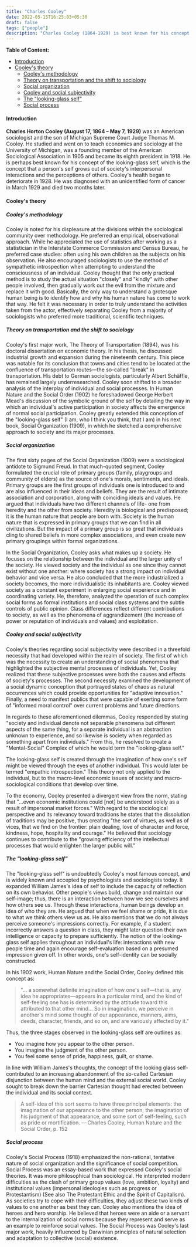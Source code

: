 ```yaml
---
title: "Charles Cooley"
date: 2022-05-15T16:25:03+05:30
draft: false
tags: ["people"]
description: "Charles Cooley (1864-1929) is best known for his concept of the looking-glass self, which is the concept that a person's self grows out of society's interpersonal interactions and the perceptions of others."
---
```



**Table of Content:**

- [Introduction](#introduction)
- [Cooley's theory](#cooleys-theory)
  - [Cooley's methodology](#cooleys-methodology)
  - [Theory on transportation and the shift to sociology](#theory-on-transportation-and-the-shift-to-sociology)
  - [Social organization](#social-organization)
  - [Cooley and social subjectivity](#cooley-and-social-subjectivity)
  - [The "looking-glass self"](#the-looking-glass-self)
  - [Social process](#social-process)

#### Introduction

**Charles Horton Cooley (August 17, 1864 – May 7, 1929)** was an American sociologist and the son of Michigan Supreme Court Judge Thomas M. Cooley. He studied and went on to teach economics and sociology at the University of Michigan, was a founding member of the American Sociological Association in 1905 and became its eighth president in 1918. He is perhaps best known for his concept of the looking-glass self, which is the concept that a person's self grows out of society's interpersonal interactions and the perceptions of others. Cooley's health began to deteriorate in 1928. He was diagnosed with an unidentified form of cancer in March 1929 and died two months later.

#### Cooley's theory

##### Cooley's methodology

Cooley is noted for his displeasure at the divisions within the sociological community over methodology. He preferred an empirical, observational approach. While he appreciated the use of statistics after working as a statistician in the Interstate Commerce Commission and Census Bureau, he preferred case studies: often using his own children as the subjects on his observation. He also encouraged sociologists to use the method of sympathetic introspection when attempting to understand the consciousness of an individual. Cooley thought that the only practical method is to study the actual situation "closely" and "kindly" with other people involved, then gradually work out the evil from the mixture and replace it with good. Basically, the only way to understand a grotesque human being is to identify how and why his human nature has come to work that way. He felt it was necessary in order to truly understand the activities taken from the actor, effectively separating Cooley from a majority of sociologists who preferred more traditional, scientific techniques.

##### Theory on transportation and the shift to sociology

Cooley's first major work, The Theory of Transportation (1894), was his doctoral dissertation on economic theory. In his thesis, he discussed industrial growth and expansion during the nineteenth century. This piece was notable for its conclusion that towns and cities tend to be located at the confluence of transportation routes—the so-called "break" in transportation. His debt to German sociologists, particularly Albert Schäffle, has remained largely underresearched. Cooley soon shifted to a broader analysis of the interplay of individual and social processes. In Human Nature and the Social Order (1902) he foreshadowed George Herbert Mead's discussion of the symbolic ground of the self by detailing the way in which an individual's active participation in society affects the emergence of normal social participation. Cooley greatly extended this conception of the "looking-glass self" (I am, who I think you think, that I am) in his next book, Social Organization (1909), in which he sketched a comprehensive approach to society and its major processes.

##### Social organization

The first sixty pages of the Social Organization (1909) were a sociological antidote to Sigmund Freud. In that much-quoted segment, Cooley formulated the crucial role of primary groups (family, playgroups and community of elders) as the source of one's morals, sentiments, and ideals. Primary groups are the first groups of individuals one is introduced to and are also influenced in their ideas and beliefs. They are the result of intimate association and corporation, along with coinciding ideals and values. He argued that individuals have two different channels of life- one from heredity and the other from society. Heredity is biological and predisposed; it is the human nature that people are born with. Society is the human nature that is expressed in primary groups that we can find in all civilizations. But the impact of a primary group is so great that individuals cling to shared beliefs in more complex associations, and even create new primary groupings within formal organizations.

In the Social Organization, Cooley asks what makes up a society. He focuses on the relationship between the individual and the larger unity of the society. He viewed society and the individual as one since they cannot exist without one another: where society has a strong impact on individual behavior and vice versa. He also concluded that the more industrialized a society becomes, the more individualistic its inhabitants are. Cooley viewed society as a constant experiment in enlarging social experience and in coordinating variety. He, therefore, analyzed the operation of such complex social forms as formal institutions and social class systems and the subtle controls of public opinion. Class differences reflect different contributions to society, as well as the phenomena of aggrandizement (the increase of power or reputation of individuals and values) and exploitation.

##### Cooley and social subjectivity

Cooley's theories regarding social subjectivity were described in a threefold necessity that had developed within the realm of society. The first of which was the necessity to create an understanding of social phenomena that highlighted the subjective mental processes of individuals. Yet, Cooley realized that these subjective processes were both the causes and effects of society's processes. The second necessity examined the development of a social dynamic conception that portrayed states of chaos as natural occurrences which could provide opportunities for "adaptive innovation." Finally, a need to manifest publics that were capable of exerting some form of "informed moral control" over current problems and future directions.

In regards to these aforementioned dilemmas, Cooley responded by stating "society and individual denote not separable phenomena but different aspects of the same thing, for a separate individual is an abstraction unknown to experience, and so likewise is society when regarded as something apart from individuals." From this, he resolved to create a "Mental-Social" Complex of which he would term the "looking-glass self."

The looking-glass self is created through the imagination of how one's self might be viewed through the eyes of another individual. This would later be termed "empathic introspection." This theory not only applied to the individual, but to the macro-level economic issues of society and macro-sociological conditions that develop over time.

To the economy, Cooley presented a divergent view from the norm, stating that "...even economic institutions could [not] be understood solely as a result of impersonal market forces." With regard to the sociological perspective and its relevancy toward traditions he states that the dissolution of traditions may be positive, thus creating "the sort of virtues, as well as of vices, that we find on the frontier: plain dealing, love of character and force, kindness, hope, hospitality and courage." He believed that sociology continues to contribute to the "growing efficiency of the intellectual processes that would enlighten the larger public will."

##### The "looking-glass self"

The "looking-glass self" is undoubtedly Cooley's most famous concept, and is widely known and accepted by psychologists and sociologists today. It expanded William James's idea of self to include the capacity of reflection on its own behavior. Other people's views build, change and maintain our self-image; thus, there is an interaction between how we see ourselves and how others see us. Through these interactions, human beings develop an idea of who they are. He argued that when we feel shame or pride, it is due to what we think others view us as. He also mentions that we do not always perceive someone's impressions correctly. For example, if a student incorrectly answers a question in class, they might later question their own intelligence or capacity to prepare sufficiently. The notion of the looking-glass self applies throughout an individual's life: interactions with new people time and again encourage self-evaluation based on a presumed impression given off. In other words, one's self-identity can be socially constructed.

In his 1902 work, Human Nature and the Social Order, Cooley defined this concept as:

>"... a somewhat definite imagination of how one's self—that is, any idea he appropriates—appears in a particular mind, and the kind of self-feeling one has is determined by the attitude toward this attributed to that other mind... So in imagination, we perceive in another's mind some thought of our appearance, manners, aims, deeds, character, friends, and so on, and are variously affected by it."

Thus, the three stages observed in the looking-glass self are outlines as:

- You imagine how you appear to the other person.
- You imagine the judgment of the other person.
- You feel some sense of pride, happiness, guilt, or shame.

In line with William James's thoughts, the concept of the looking glass self-contributed to an increasing abandonment of the so-called Cartesian disjunction between the human mind and the external social world. Cooley sought to break down the barrier Cartesian thought had erected between the individual and its social context.

>A self-idea of this sort seems to have three principal elements: the imagination of our appearance to the other person; the imagination of his judgment of that appearance, and some sort of self-feeling, such as pride or mortification.
>— Charles Cooley, Human Nature and the Social Order, p. 152

##### Social process

Cooley's Social Process (1918) emphasized the non-rational, tentative nature of social organization and the significance of social competition. Social Process was an essay-based work that expressed Cooley's social theories. It was more philosophical than sociological. He interpreted modern difficulties as the clash of primary group values (love, ambition, loyalty) and institutional values (impersonal ideologies such as progress or Protestantism) (See also The Protestant Ethic and the Spirit of Capitalism). As societies try to cope with their difficulties, they adjust these two kinds of values to one another as best they can. Cooley also mentions the idea of heroes and hero worship. He believed that heroes were an aide or a servant to the internalization of social norms because they represent and serve as an example to reinforce social values. The Social Process was Cooley's last major work, heavily influenced by Darwinian principles of natural selection and adaptation to collective (social) existence.

